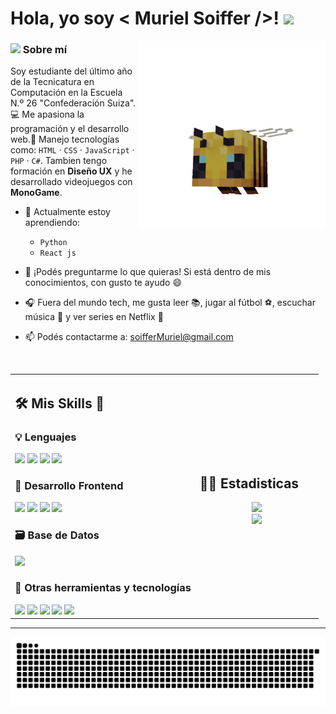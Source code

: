 # Hola, yo soy < Muriel Soiffer />! <img src="https://raw.githubusercontent.com/MartinHeinz/MartinHeinz/master/wave.gif" width="30px">

<img align="right" width=300px alt="Abeja volando" src="https://raw.githubusercontent.com/MurielSoiffer/MurielSoiffer/master/assets/abeja.gif"/>

### <img src="https://media.giphy.com/media/ObNTw8Uzwy6KQ/giphy.gif" width="30px"> Sobre mí

Soy estudiante del último año de la Tecnicatura en Computación en la Escuela N.º 26 "Confederación Suiza".  💻 Me apasiona la programación y el desarrollo web.🧠 Manejo tecnologías como: `HTML` · `CSS` · `JavaScript` · `PHP` · `C#`. Tambien tengo formación en **Diseño UX** y he desarrollado videojuegos con **MonoGame**.  

- 🌱 Actualmente estoy aprendiendo:
  - `Python`
  - `React js`

- 💬 ¡Podés preguntarme lo que quieras! Si está dentro de mis conocimientos, con gusto te ayudo 😄  
- 🎧 Fuera del mundo tech, me gusta leer 📚, jugar al fútbol ⚽, escuchar música 🎵 y ver series en Netflix 🍿  
- 📫 Podés contactarme a: [soifferMuriel@gmail.com](mailto:soifferMuriel@gmail.com)

<br>
<table width="100%" >

 <tr>
    <td width="60%">
	    
## 🛠️ Mis Skills 🧠

### 💡 Lenguajes
<span> 
  <img src="https://img.shields.io/badge/JavaScript-F7DF1E?style=for-the-badge&logo=javascript&logoColor=black">
  <img src="https://img.shields.io/badge/PHP-777BB4?style=for-the-badge&logo=php&logoColor=white">
  <img src="https://img.shields.io/badge/C%23-239120?style=for-the-badge&logo=c-sharp&logoColor=white"/>
  <img src="https://img.shields.io/badge/Python-3776AB?style=for-the-badge&logo=python&logoColor=white"/>
</span>

### 🎨 Desarrollo Frontend
<span>
  <img src="https://img.shields.io/badge/HTML5-E34F26?style=for-the-badge&logo=html5&logoColor=white">
  <img src="https://img.shields.io/badge/CSS3-1572B6?style=for-the-badge&logo=css3&logoColor=white">
  <img src="https://img.shields.io/badge/Bootstrap-563D7C?style=for-the-badge&logo=bootstrap&logoColor=white">
  <img src="https://img.shields.io/badge/React-20232A?style=for-the-badge&logo=react&logoColor=61DAFB"/>
</span>

### 🗃️ Base de Datos
<span>
  <img src="https://img.shields.io/badge/MySQL-00000F?style=for-the-badge&logo=mysql&logoColor=white">
</span>

### 🧰 Otras herramientas y tecnologías
<span>
  <img src="https://img.shields.io/badge/Visual_Studio_Code-0078D4?style=for-the-badge&logo=visual%20studio%20code&logoColor=white">
  <img src="https://img.shields.io/badge/Git-F05032?style=for-the-badge&logo=git&logoColor=white">
  <img src="https://img.shields.io/badge/Xampp-F37623?style=for-the-badge&logo=xampp&logoColor=white">
  <img src="https://img.shields.io/badge/GitHub-100000?style=for-the-badge&logo=github&logoColor=white">
  <img src="https://img.shields.io/badge/MonoGame-000000?style=for-the-badge&logo=monogame&logoColor=white"/>
</span>
</td>

<td>
  
## 📄📜 Estadisticas


<p align="center">
  <img width="100%" src="https://github-readme-streak-stats.herokuapp.com/?user=MurielSoiffer"/>
 </br>
  <img width="100%" src="https://github-readme-stats.vercel.app/api/top-langs/?username=MurielSoiffer&exclude_repo=Portfolio,HomePal&langs_count=7&layout=compact&bg_color=transparent" />
</p>
     
  </td>
 </tr>
</table>
 
---

<p align="center">
	<img src="https://github.com/7oSkaaa/7oSkaaa/blob/output/github-contribution-grid-snake.svg?" alt="Snake Game"/>
</p>

<div align="center">
<!--**MurielSoiffer/MurielSoiffer** es un ✨ _repositorio especial_ ✨ porque su `README.md` (este archivo) aparece en tu perfil de GitHub.-->
</div>
